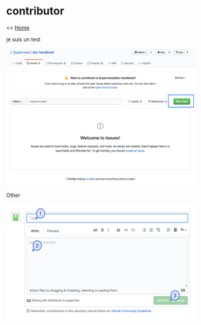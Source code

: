 # contributor

<< [Home](/README.md)

je suis un test

![alt text](images/open_issue.png "txt test")

Other

![alt text](images/create_issue.png "txt test")
